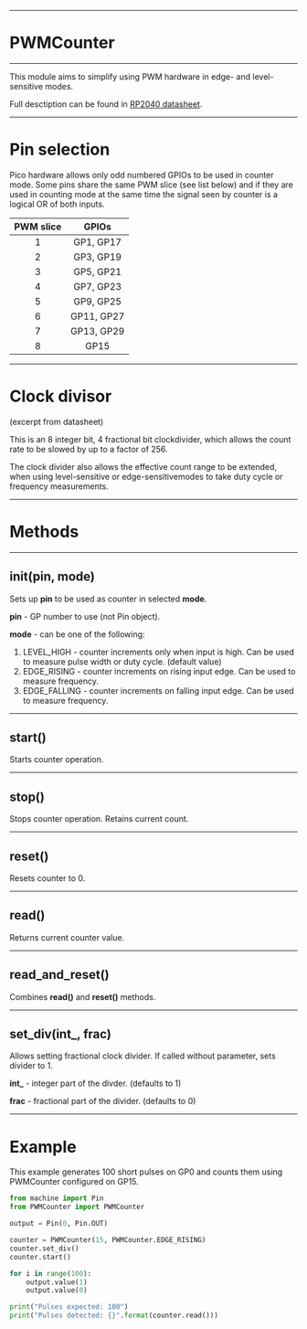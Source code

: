 ___
# PWMCounter
-------------
This module aims to simplify using PWM hardware in edge- and level-sensitive modes.

Full desctiption can be found in [RP2040 datasheet](https://datasheets.raspberrypi.org/rp2040/rp2040-datasheet.pdf#page=549&zoom=auto,-214,291).

---
# Pin selection
Pico hardware allows only odd numbered GPIOs to be used in counter mode. 
Some pins share the same PWM slice (see list below) and if they are used in counting mode at the same time the signal seen by counter is a logical OR of both inputs.

| PWM slice   | GPIOs |
| :---------: | :-----:|
| 1           | GP1, GP17 |
| 2           | GP3, GP19 |
| 3           | GP5, GP21 |
| 4           | GP7, GP23 |
| 5           | GP9, GP25 |
| 6           | GP11, GP27 |
| 7           | GP13, GP29 |
| 8           | GP15 |

---
# Clock divisor
(excerpt from datasheet)

This  is  an  8  integer  bit,  4  fractional  bit  clockdivider, which allows the count rate to be slowed by up to a factor of 256.

The  clock  divider  also  allows  the  effective  count  range  to  be  extended,  when  using  level-sensitive  or  edge-sensitivemodes to take duty cycle or frequency measurements.
___
# Methods

___
## __init__(pin, mode)

Sets up **pin** to be used as counter in selected **mode**.

**pin** - GP number to use (not Pin object).

**mode** - can be one of the following:

1. LEVEL_HIGH - counter increments only when input is high. Can be used to measure pulse width or duty cycle. (default value)
2. EDGE_RISING - counter increments on rising input edge. Can be used to measure frequency.
3. EDGE_FALLING - counter increments on falling input edge. Can be used to measure frequency.

----

## start()

Starts counter operation.

----

## stop()

Stops counter operation. Retains current count.

---

## reset()

Resets counter to 0.

---

## read()

Returns current counter value.

---

## read_and_reset()

Combines __read()__ and __reset()__ methods.

---

## set\_div(int\_, frac)

Allows setting fractional clock divider. If called without parameter, sets divider to 1.

__int\___ - integer part of the divder. (defaults to 1)

__frac__ - fractional part of the divider. (defaults to 0)

---

# Example
This example generates 100 short pulses on GP0 and counts them using PWMCounter configured on GP15.

```python
from machine import Pin
from PWMCounter import PWMCounter

output = Pin(0, Pin.OUT)

counter = PWMCounter(15, PWMCounter.EDGE_RISING)
counter.set_div()
counter.start()

for i in range(100):
    output.value(1)
    output.value(0)

print("Pulses expected: 100")
print("Pulses detected: {}".format(counter.read()))
```
